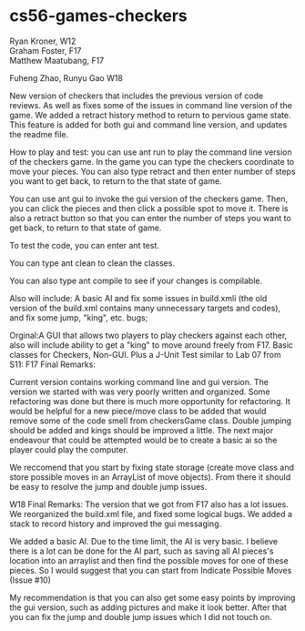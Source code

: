 # cs56-games-checkers

Ryan Kroner, W12  
Graham Foster, F17  
Matthew Maatubang, F17

Fuheng Zhao, Runyu Gao W18


New version of checkers that includes the previous version of code reviews.
As well as fixes some of the issues in command line version of the game.
We added a retract history method to return to pervious game state. This feature is added for both gui and command line version, and updates the readme file.


How to play and test:
you can use ant run to play the command line version of the checkers game. In the game you can type the checkers coordinate to move your pieces. 
You can also type retract and then enter number of steps you want to get back, to return to the that state of game.

You can use ant gui to invoke the gui version of the checkers game. Then, you can click the pieces and then click a possible spot to move it. 
There is also a retract button so that you can enter the number of steps you want to get back, to return to that state of game.

To test the code, you can enter ant test.

You can type ant clean to clean the classes. 

You can also type ant compile to see if your changes is compilable.


Also will include: A basic AI and fix some issues in build.xmli (the old version of the build.xml contains many unnecessary targets and codes), and fix some jump, "king", etc. bugs;

Orginal:A GUI that allows two players to play checkers against each other, also will include ability to get a "king" to move around freely from F17.
Basic classes for Checkers, Non-GUI. Plus a J-Unit Test similar to Lab 07 from S11:
F17 Final Remarks:

Current version contains working command line and gui version.
The version we started with was very poorly written and organized. Some refactoring was done but there is much more opportunity for refactoring.
It would be helpful for a new piece/move class to be added that would remove some of the code smell from checkersGame class.
Double jumping should be added and kings should be improved a little.
The next major endeavour that could be attempted would be to create a basic ai so the player could play the computer.

We reccomend that you start by fixing state storage (create move class and store possible moves in an ArrayList of move objects). From there it should be easy to resolve the jump and double jump issues.
                                               


W18 Final Remarks:
The version that we got from F17 also has a lot issues. We reorganized the build.xml file, and fixed some logical bugs. We added a stack to record history and improved the gui messaging.

We added a basic AI. Due to the time limit, the AI is very basic. I believe there is a lot can be done for the AI part, such as saving all AI pieces's location into an arraylist and then find the possible moves for one of these pieces.
So I would suggest that you can start from Indicate Possible Moves (Issue #10)

My recommendation is that you can also get some easy points by improving the gui version, such as adding pictures and make it look better. After that you can fix the jump and double jump issues which I did not touch on.

